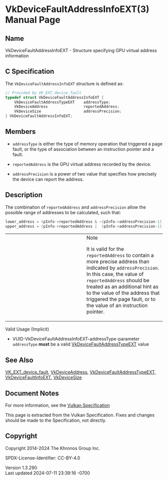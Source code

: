 # VkDeviceFaultAddressInfoEXT(3) Manual Page

## Name

VkDeviceFaultAddressInfoEXT - Structure specifying GPU virtual address
information



## <a href="#_c_specification" class="anchor"></a>C Specification

The `VkDeviceFaultAddressInfoEXT` structure is defined as:

``` c
// Provided by VK_EXT_device_fault
typedef struct VkDeviceFaultAddressInfoEXT {
    VkDeviceFaultAddressTypeEXT    addressType;
    VkDeviceAddress                reportedAddress;
    VkDeviceSize                   addressPrecision;
} VkDeviceFaultAddressInfoEXT;
```

## <a href="#_members" class="anchor"></a>Members

- `addressType` is either the type of memory operation that triggered a
  page fault, or the type of association between an instruction pointer
  and a fault.

- `reportedAddress` is the GPU virtual address recorded by the device.

- `addressPrecision` is a power of two value that specifies how
  precisely the device can report the address.

## <a href="#_description" class="anchor"></a>Description

The combination of `reportedAddress` and `addressPrecision` allow the
possible range of addresses to be calculated, such that:

``` c
lower_address = (pInfo->reportedAddress & ~(pInfo->addressPrecision-1))
upper_address = (pInfo->reportedAddress |  (pInfo->addressPrecision-1))
```

<table>
<colgroup>
<col style="width: 50%" />
<col style="width: 50%" />
</colgroup>
<tbody>
<tr>
<td class="icon"><em></em></td>
<td class="content">Note
<p>It is valid for the <code>reportedAddress</code> to contain a more
precise address than indicated by <code>addressPrecision</code>. In this
case, the value of <code>reportedAddress</code> should be treated as an
additional hint as to the value of the address that triggered the page
fault, or to the value of an instruction pointer.</p></td>
</tr>
</tbody>
</table>

Valid Usage (Implicit)

- <a href="#VUID-VkDeviceFaultAddressInfoEXT-addressType-parameter"
  id="VUID-VkDeviceFaultAddressInfoEXT-addressType-parameter"></a>
  VUID-VkDeviceFaultAddressInfoEXT-addressType-parameter  
  `addressType` **must** be a valid
  [VkDeviceFaultAddressTypeEXT](https://registry.khronos.org/vulkan/specs/1.3-extensions/man/html/VkDeviceFaultAddressTypeEXT.html) value

## <a href="#_see_also" class="anchor"></a>See Also

[VK_EXT_device_fault](https://registry.khronos.org/vulkan/specs/1.3-extensions/man/html/VK_EXT_device_fault.html),
[VkDeviceAddress](https://registry.khronos.org/vulkan/specs/1.3-extensions/man/html/VkDeviceAddress.html),
[VkDeviceFaultAddressTypeEXT](https://registry.khronos.org/vulkan/specs/1.3-extensions/man/html/VkDeviceFaultAddressTypeEXT.html),
[VkDeviceFaultInfoEXT](https://registry.khronos.org/vulkan/specs/1.3-extensions/man/html/VkDeviceFaultInfoEXT.html),
[VkDeviceSize](https://registry.khronos.org/vulkan/specs/1.3-extensions/man/html/VkDeviceSize.html)

## <a href="#_document_notes" class="anchor"></a>Document Notes

For more information, see the <a
href="https://registry.khronos.org/vulkan/specs/1.3-extensions/html/vkspec.html#VkDeviceFaultAddressInfoEXT"
target="_blank" rel="noopener">Vulkan Specification</a>

This page is extracted from the Vulkan Specification. Fixes and changes
should be made to the Specification, not directly.

## <a href="#_copyright" class="anchor"></a>Copyright

Copyright 2014-2024 The Khronos Group Inc.

SPDX-License-Identifier: CC-BY-4.0

Version 1.3.290  
Last updated 2024-07-11 23:39:16 -0700
